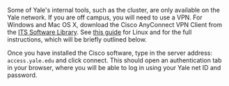 Some of Yale's internal tools, such as the cluster, are only available on the Yale network. If you are off campus, you will need to use a VPN. For Windows and Mac OS X, download the Cisco AnyConnect VPN Client from the [ITS Software Library](https://yale.onthehub.com/WebStore/ProductSearchOfferingList.aspx?srch=cisco). See [this guide]([url](https://docs.ycrc.yale.edu/clusters-at-yale/access/vpn/)) for Linux and for the full instructions, which will be briefly outlined below.

Once you have installed the Cisco software, type in the server address: `access.yale.edu` and click connect. This should open an authentication tab in your browser, where you will be able to log in using your Yale net ID and password.
